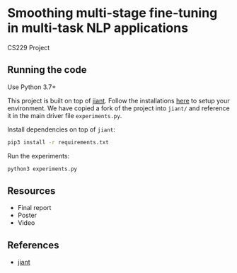 # Smoothing multi-stage fine-tuning in multi-task NLP applications
CS229 Project

## Running the code
Use Python 3.7+

This project is built on top of [jiant](https://github.com/nyu-mll/jiant). Follow the installations [here](https://github.com/nyu-mll/jiant/blob/master/tutorials/setup_tutorial.md) to setup your environment. We have copied a fork of the project into `jiant/` and reference it in the main driver file `experiments.py`.

Install dependencies on top of `jiant`:
```bash
pip3 install -r requirements.txt
```

Run the experiments:
```bash
python3 experiments.py
```

## Resources
- Final report
- Poster
- Video

## References
- [jiant](https://github.com/nyu-mll/jiant)
